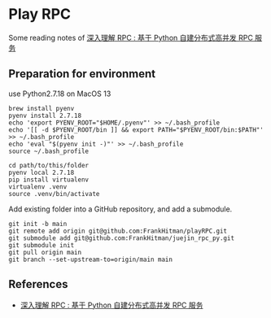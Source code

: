 # Play RPC
Some reading notes of [深入理解 RPC : 基于 Python 自建分布式高并发 RPC 服务](https://juejin.cn/book/6844733722936377351)


## Preparation for environment
use Python2.7.18 on MacOS 13
```commandline
brew install pyenv
pyenv install 2.7.18
echo 'export PYENV_ROOT="$HOME/.pyenv"' >> ~/.bash_profile
echo '[[ -d $PYENV_ROOT/bin ]] && export PATH="$PYENV_ROOT/bin:$PATH"' >> ~/.bash_profile
echo 'eval "$(pyenv init -)"' >> ~/.bash_profile
source ~/.bash_profile

cd path/to/this/folder
pyenv local 2.7.18
pip install virtualenv
virtualenv .venv
source .venv/bin/activate
```

Add existing folder into a GitHub repository, and add a submodule.
```commandline
git init -b main
git remote add origin git@github.com:FrankHitman/playRPC.git
git submodule add git@github.com:FrankHitman/juejin_rpc_py.git
git submodule init
git pull origin main
git branch --set-upstream-to=origin/main main

```

## References
- [深入理解 RPC : 基于 Python 自建分布式高并发 RPC 服务](https://juejin.cn/book/6844733722936377351)


